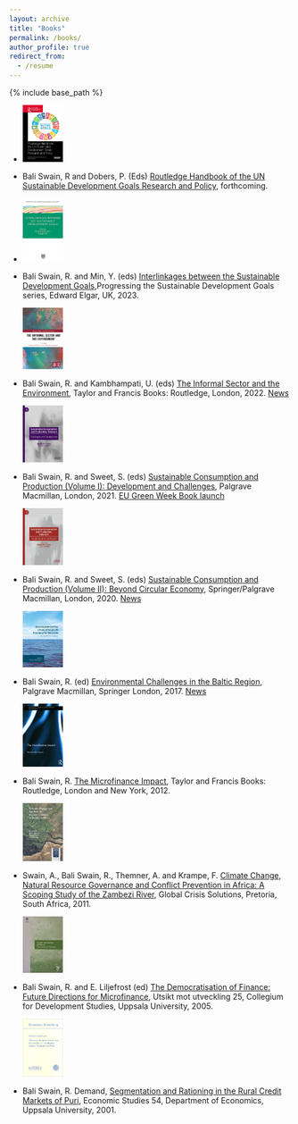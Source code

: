 ```yaml
---
layout: archive
title: "Books"
permalink: /books/
author_profile: true
redirect_from:
  - /resume
---
```


{% include base_path %}

* <img src="../images/Handbook.png"  width="15%" height="15%">  

* Bali Swain, R and Dobers, P. (Eds) [Routledge Handbook of the UN Sustainable Development Goals Research and Policy](https://www.routledge.com/Routledge-Handbook-of-the-UN-Sustainable-Development-Goals-Research-and-Policy/BaliSwain-Dobers/p/book/9781032257037), forthcoming.

* <img src="../images/book_interlinkages.png"  width="15%" height="15%"> 

* Bali Swain, R. and Min, Y. (eds) [Interlinkages between the Sustainable Development Goals](https://www.e-elgar.com/shop/gbp/interlinkages-between-the-sustainable-development-goals-9781803924939.html),Progressing the Sustainable Development Goals series, Edward Elgar, UK, 2023.  

  <img src="../images/book_informal.png"  width="15%" height="15%"> 

* Bali Swain, R. and Kambhampati, U. (eds) [The Informal Sector and the Environment](https://www.routledge.com/The-Informal-Sector-and-the-Environment/Swain-Kambhampati/p/book/9781032122663), Taylor and Francis Books: Routledge, London, 2022. [News](https://www.hhs.se/en/about-us/news/csr/2022/new-book-on-the-informal-sector-and-the-environment-by-csrs-ranjula-bali-swain-and-university-of-readings-uma-kambhampati/)

  <img src="../images/book_scp_1.png"  width="15%" height="15%"> 

* Bali Swain, R. and Sweet, S. (eds) [Sustainable Consumption and Production (Volume I): Development and Challenges](https://www.palgrave.com/gp/book/9783030563707), Palgrave Macmillan, London, 2021. [EU Green Week Book launch](https://www.hhs.se/en/research/centers/csr/news/sustainable-consumption-and-production-circular-economy--development---eu-green-week-2021-partner-event/)

  <img src="../images/book_scp2.png"  width="15%" height="15%"> 
     
* Bali Swain, R. and Sweet, S. (eds) [Sustainable Consumption and Production (Volume II): Beyond Circular Economy](https://www.palgrave.com/gp/book/9783030552848), Springer/Palgrave Macmillan, London, 2020. [News](https://www.hhs.se/en/research/centers/csr/news/new-book-published-by-ranjula-bali-swain-and-susanne-sweet-on-sustainable-consumption-and-production-volume-ii-circular-economy-and-beyond/)

  <img src="../images/book_baltic.png"  width="15%" height="15%"> 

* Bali Swain, R. (ed) [Environmental Challenges in the Baltic Region](https://www.palgrave.com/gp/book/9783319560069), Palgrave Macmillan, Springer London, 2017. [News](https://www.hhs.se/en/about-us/news/sir/2017/new-book-from-misumssirs-ranjula-bali-swain/)

  <img src="../images/book_microfinance.png"  width="15%" height="15%"> 

* Bali Swain, R. [The Microfinance Impact](https://www.routledge.com/The-Microfinance-Impact/Swain/p/book/9781138808379), Taylor and Francis Books: Routledge, London and New York, 2012. 

  <img src="../images/book_zambezi.png"  width="15%" height="15%"> 

* Swain, A., Bali Swain, R., Themner, A. and Krampe, F. [Climate Change, Natural Resource Governance and Conflict Prevention in Africa: A Scoping Study of the Zambezi River](https://uu.diva-portal.org/smash/get/diva2:419221/FULLTEXT01.pdf), Global Crisis Solutions, Pretoria, South Africa, 2011.

  <img src="../images/book_democratisation.png"  width="15%" height="15%"> 

* Bali Swain, R. and E. Liljefrost (ed) [The Democratisation of Finance: Future Directions for Microfinance](https://www.amazon.com/Democratisation-Finance-Directions-Microfinance-utveckling/dp/9197470597), Utsikt mot utveckling 25, Collegium for Development Studies, Uppsala University, 2005.

  <img src="../images/book_phd.png"  width="15%" height="15%"> 

* Bali Swain, R. Demand, [Segmentation and Rationing in the Rural Credit Markets of Puri](http://www.diva-portal.org/smash/record.jsf?pid=diva2%3A169655&dswid=-6334), Economic Studies 54, Department of Economics, Uppsala University, 2001.

